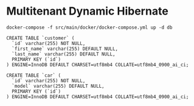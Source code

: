 # Multitenant Dynamic Hibernate

`docker-compose -f src/main/docker/docker-compose.yml up -d db`

```
CREATE TABLE `customer` (
  `id` varchar(255) NOT NULL,
  `first_name` varchar(255) DEFAULT NULL,
  `last_name` varchar(255) DEFAULT NULL,
  PRIMARY KEY (`id`)
) ENGINE=InnoDB DEFAULT CHARSET=utf8mb4 COLLATE=utf8mb4_0900_ai_ci;
```

```
CREATE TABLE `car` (
  `id` varchar(255) NOT NULL,
  `model` varchar(255) DEFAULT NULL,
  PRIMARY KEY (`id`)
) ENGINE=InnoDB DEFAULT CHARSET=utf8mb4 COLLATE=utf8mb4_0900_ai_ci;
```